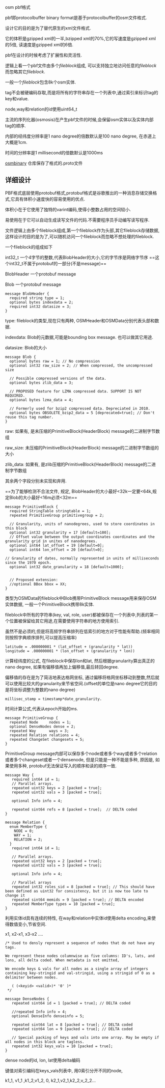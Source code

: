 osm pbf格式

pbf即protocolbuffer binary format是基于protocolbuffer的osm文件格式.

设计它的目的是为了替代原生的xml文件格式.

它的体积是gzipped xml的一半,bzipped xml的70%,它的写速度是gzipped xml的5倍, 读速度是gzipped xml的6倍.


pbf在设计的时候考虑了扩展性和灵活性.


逻辑上看一个pbf文件由多个*fileblock*组成, 可以支持独立地访问任意的*fileblock*而忽略其它*fileblock*.


一般一个*fileblock*包含8k个osm实体.

tag不会被硬编码存取,而是将所有的字符串存在一个列表中,通过索引来标识tag的key和value.

node,way和relation的id使用uint64_t

主流的序列化器(osmosis)在产生pbf文件的时候,会保留osm实体以及实体内部tag的顺序.

内部的经纬度分辨率是1 nano degree的倍数默认是100 nano degree, 在赤道上大概是1cm.

时间的分辨率是1 millisecond的倍数默认是1000ms


[osmbinary](https://github.com/scrosby/OSM-binary) 仓库保存了格式的.proto文件

## 详细设计

PBF格式底层使用protobuf格式,protobuf格式是谷歌推出的一种消息存储交换格式,它具有体积小速度快的容易使用的优点.

体积小在于它使用了独特的varint编码,使得小整数占用的空间较小.

易使用在于它可以自动生成读写文件的代码.不需要程序员手动编写读写程序.


文件逻辑上由多个fileblock组成,第一个fileblock作为头部,其它fileblock存储数据,这样设计的目的是为了,可以随机访问一个fileblock而忽略不想处理的fileblock.


一个fileblock的组成如下

int32_t 一个4字节的整数,代表BlobHeader的大小,它的字节序是网络字节序 ==这个int32_t不属于protobuf的一部分(不是message)==

BlobHeader 一个protobuf message

Blob 一个protobuf message

```
message BlobHeader {
  required string type = 1;
  optional bytes indexdata = 2;
  required int32 datasize = 3;
}
```

type: fileblock的类型,现在只有两种, OSMHeader和OSMData分别代表头部和数据.

indexdata: Blob的元数据,可能是bounding box message. 也可以做其它用途.

datasize: Blob的大小


```
message Blob {
  optional bytes raw = 1; // No compression
  optional int32 raw_size = 2; // When compressed, the uncompressed size

  // Possible compressed versions of the data.
  optional bytes zlib_data = 3;

  // PROPOSED feature for LZMA compressed data. SUPPORT IS NOT REQUIRED.
  optional bytes lzma_data = 4;

  // Formerly used for bzip2 compressed data. Depreciated in 2010.
  optional bytes OBSOLETE_bzip2_data = 5 [deprecated=true]; // Don't reuse this tag number.
}

```

raw: 如果有, 是未压缩的PrimitiveBlock(HeaderBlock) message的二进制字节数组

raw_size: 未压缩的PrimitiveBlock(HeaderBlock) message的二进制字节数组的大小

zlib_data: 如果有, 是zlib压缩的PrimitiveBlock(HeaderBlock) message的二进制字节数组

其余两个字段分别未实现和弃用.


==为了能够检测不合法文件, 规定, BlobHeader的大小最好<32k一定要<64k,规定Blob的大小最好<16m必须<32m==


```
message PrimitiveBlock {
  required StringTable stringtable = 1;
  repeated PrimitiveGroup primitivegroup = 2;

  // Granularity, units of nanodegrees, used to store coordinates in this block
  optional int32 granularity = 17 [default=100]; 
  // Offset value between the output coordinates coordinates and the granularity grid in unites of nanodegrees.
  optional int64 lat_offset = 19 [default=0];
  optional int64 lon_offset = 20 [default=0]; 

// Granularity of dates, normally represented in units of milliseconds since the 1970 epoch.
  optional int32 date_granularity = 18 [default=1000]; 


  // Proposed extension:
  //optional BBox bbox = XX;
}
```

类型为OSMData的fileblock中Blob携带PrimitiveBlock message用来保存OSM实体数据, 一般一个PrimitiveBlock携带8k实体.


fileblock中所有的字符串(key, val, role, user)都被保存在一个列表中,列表的第一个位置被保留给其它用途,在需要使用字符串的地方使用索引.


虽然不是必须的,但是将高频字符串排列在低索引的地方对于性能有帮助.(频率相同则按照字典顺序排列,可以提高压缩率)


```
latitude = .000000001 * (lat_offset + (granularity * lat))
longitude = .000000001 * (lon_offset + (granularity * lon))
```

计算经纬度的公式, 在fileblock中保存lon和lat, 然后根据granularity算出真正的nano degree, 如果有偏移值再加上偏移值,最后转回degree.

偏移值的存在是为了简洁地表达格网坐标, 通过偏移将格网坐标移动到整数,然后就可以使用比较大的granularity来节省空间.(offset的单位是nano degree它的目的是将坐标调整为整数的nano degree)


```
millisec_stamp = timestamp*date_granularity.
```

时间计算公式,代表从epoch开始的ms.


```
message PrimitiveGroup {
  repeated Node     nodes = 1;
  optional DenseNodes dense = 2;
  repeated Way      ways = 3;
  repeated Relation relations = 4;
  repeated ChangeSet changesets = 5;
}
```

PrimitiveGroup message内部可以保存多个node或者多个way或者多个relation或者多个changeset或者一个densenode, 但是只能是一种不能是多种, 原因是, 如果使用多种, protobuf无法保证写入的顺序和读的顺序一致.




```
message Way {
   required int64 id = 1;
   // Parallel arrays.
   repeated uint32 keys = 2 [packed = true];
   repeated uint32 vals = 3 [packed = true];

   optional Info info = 4;

   repeated sint64 refs = 8 [packed = true];  // DELTA coded
}

message Relation {
  enum MemberType {
    NODE = 0;
    WAY = 1;
    RELATION = 2;
  } 
   required int64 id = 1;

   // Parallel arrays.
   repeated uint32 keys = 2 [packed = true];
   repeated uint32 vals = 3 [packed = true];

   optional Info info = 4;

   // Parallel arrays
   repeated int32 roles_sid = 8 [packed = true]; // This should have been defined as uint32 for consistency, but it is now too late to change it
   repeated sint64 memids = 9 [packed = true]; // DELTA encoded
   repeated MemberType types = 10 [packed = true];
}
```

利用实体id具有连续的特性, 在way和relation中实体id使用delta encoding,来使得数值变小,节省空间.

x1, x2-x1, x3-x2 ....


```
/* Used to densly represent a sequence of nodes that do not have any tags.

We represent these nodes columnwise as five columns: ID's, lats, and
lons, all delta coded. When metadata is not omitted, 

We encode keys & vals for all nodes as a single array of integers
containing key-stringid and val-stringid, using a stringid of 0 as a
delimiter between nodes.

   ( (<keyid> <valid>)* '0' )*
 */

message DenseNodes {
   repeated sint64 id = 1 [packed = true]; // DELTA coded

   //repeated Info info = 4;
   optional DenseInfo denseinfo = 5;

   repeated sint64 lat = 8 [packed = true]; // DELTA coded
   repeated sint64 lon = 9 [packed = true]; // DELTA coded

   // Special packing of keys and vals into one array. May be empty if all nodes in this block are tagless.
   repeated int32 keys_vals = 10 [packed = true]; 
}
```


dense node的id, lon, lat使用delta编码


键值对索引编码在keys_vals列表中, 用0索引分开不同的node,

k1_1, v1_1 ,k1_2,v1_2, 0, k2_1,v2_1,k2_2,v_2_2...







